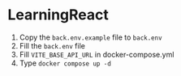 # LearningReact

1. Copy the `back.env.example` file to `back.env`
2. Fill the `back.env` file
3. Fill `VITE_BASE_API_URL` in docker-compose.yml  
4. Type `docker compose up -d`